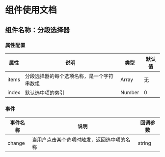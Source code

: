 # 组件使用文档

## 组件名称：分段选择器

### 属性配置

| 属性  | 说明 | 类型 | 默认值 |
| ----- | ---- | ---- | ------ |
| items | 分段选择器的每个选项名称，是一个字符串数组 | Array | 无 |
| index | 默认选中项的索引 | Number | 0 |

### 事件

| 事件名称 | 说明 | 回调参数 |
| ---- | ---- | ---- |
| change | 当用户点击某个选项时触发，返回选中项的名称 | string |
